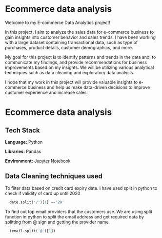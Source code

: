 

# Ecommerce data analysis 



Welcome to my E-commerce Data Analytics project!

In this project, I aim to analyze the sales data for e-commerce business to gain insights into customer behavior and sales trends. I have been working with a large dataset containing transactional data, such as type of  purchases, product details, customer demographics, and more.

My goal for this project is to identify patterns and trends in the data and, to communicate my findings, and provide recommendations for business improvements based on my insights. We will be utilizing various analytical techniques such as data cleaning and exploratory data analysis.

I hope that my work in this project will provide valuable insights to e-commerce business and help us make data-driven decisions to improve customer experience and increase sales.

# Ecommerce data analysis 
## Tech Stack

**Language:** Python

**Libraries:** Pandas 

**Environment:** Jupyter Notebook 


## Data Cleaning techniques used



To filter data based on credit card expiry date. I have used split in python to check if validity of card up until 2020

```Python
  date.split('/')[1] =='20'
```

To find out top email providers that the customers use. We are using split function in python to split the email address and get required data by splitting from @ sign and getting the provider name.
```Python
  (email.split('@')[1])
```
